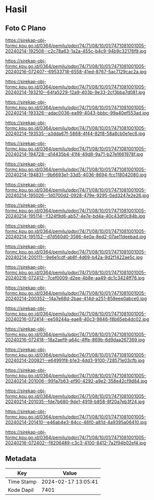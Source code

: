 # Hasil

## Foto C Plano

https://sirekap-obj-formc.kpu.go.id/0364/pemilu/pdpr/74/71/08/10/01/7471081001005-20240214-192508--c2c78a63-1a2a-455c-b4c9-94b9c32176f9.jpg

https://sirekap-obj-formc.kpu.go.id/0364/pemilu/pdpr/74/71/08/10/01/7471081001005-20240216-072407--69533718-6558-41ed-8767-5ac7129cac2a.jpg

https://sirekap-obj-formc.kpu.go.id/0364/pemilu/pdpr/74/71/08/10/01/7471081001005-20240214-193210--64fa5229-12a9-403b-9e33-2cf3bba7d081.jpg

https://sirekap-obj-formc.kpu.go.id/0364/pemilu/pdpr/74/71/08/10/01/7471081001005-20240214-193326--adac0036-ea99-4043-bbbc-99a40ef553ad.jpg

https://sirekap-obj-formc.kpu.go.id/0364/pemilu/pdpr/74/71/08/10/01/7471081001005-20240214-193535--a3dda67f-5868-4f44-82f8-58a8cb0e1ec6.jpg

https://sirekap-obj-formc.kpu.go.id/0364/pemilu/pdpr/74/71/08/10/01/7471081001005-20240214-194728--d14435b4-41f4-49d8-9a71-b27e1661978f.jpg

https://sirekap-obj-formc.kpu.go.id/0364/pemilu/pdpr/74/71/08/10/01/7471081001005-20240214-194831--9b6693e1-33d5-4036-8694-fcc118042080.jpg

https://sirekap-obj-formc.kpu.go.id/0364/pemilu/pdpr/74/71/08/10/01/7471081001005-20240214-195026--1d0700d2-0928-479e-9295-0ed3247e2e26.jpg

https://sirekap-obj-formc.kpu.go.id/0364/pemilu/pdpr/74/71/08/10/01/7471081001005-20240214-195114--f324f9d6-ab57-4e7e-bd4a-40c43df0c84b.jpg

https://sirekap-obj-formc.kpu.go.id/0364/pemilu/pdpr/74/71/08/10/01/7471081001005-20240214-195152--d7d560d0-3586-4e0a-8ed2-07ae11deebad.jpg

https://sirekap-obj-formc.kpu.go.id/0364/pemilu/pdpr/74/71/08/10/01/7471081001005-20240214-200111--9e6e1cdf-ab8f-4d69-b42a-9d2f1422ae5c.jpg

https://sirekap-obj-formc.kpu.go.id/0364/pemilu/pdpr/74/71/08/10/01/7471081001005-20240216-072412--7cef0009-d2ee-4b8e-aa49-dc1c3424ff76.jpg

https://sirekap-obj-formc.kpu.go.id/0364/pemilu/pdpr/74/71/08/10/01/7471081001005-20240214-200352--14a7e68d-2bae-414d-a251-858eee0abce0.jpg

https://sirekap-obj-formc.kpu.go.id/0364/pemilu/pdpr/74/71/08/10/01/7471081001005-20240216-072414--ee59244a-eae8-40c3-9846-f8b65eb4dc02.jpg

https://sirekap-obj-formc.kpu.go.id/0364/pemilu/pdpr/74/71/08/10/01/7471081001005-20240216-072418--18a2aef9-a64c-4ffe-869b-6d9daa267369.jpg

https://sirekap-obj-formc.kpu.go.id/0364/pemilu/pdpr/74/71/08/10/01/7471081001005-20240214-200821--e64991f8-b1e3-4dd3-9100-728571e03cfb.jpg

https://sirekap-obj-formc.kpu.go.id/0364/pemilu/pdpr/74/71/08/10/01/7471081001005-20240214-201006--991a7b63-ef90-4292-a9e2-358e42cf9d84.jpg

https://sirekap-obj-formc.kpu.go.id/0364/pemilu/pdpr/74/71/08/10/01/7471081001005-20240214-201035--fde7b680-9de1-4919-b858-8f20a7eb3f24.jpg

https://sirekap-obj-formc.kpu.go.id/0364/pemilu/pdpr/74/71/08/10/01/7471081001005-20240214-201410--e46ab4e3-84cc-46f0-a81d-4a9395a06410.jpg

https://sirekap-obj-formc.kpu.go.id/0364/pemilu/pdpr/74/71/08/10/01/7471081001005-20240216-072402--f8206489-c3c3-4100-8412-7a2f94b02ef4.jpg


## Metadata

| Key        | Value               |
| ---------- | ------------------- |
| Time Stamp | 2024-02-17 13:05:41 |
| Kode Dapil | 7401                |




